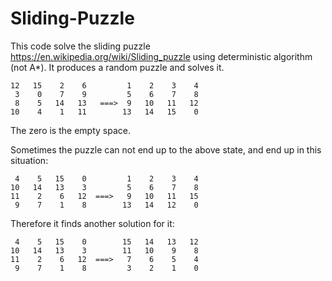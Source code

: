 # Sliding-Puzzle

This code solve the sliding puzzle https://en.wikipedia.org/wiki/Sliding_puzzle using deterministic algorithm (not A*). It produces a random puzzle and solves it. 

   
    12   15    2    6         1    2    3    4
     3    0    7    9         5    6    7    8
     8    5   14   13   ===>  9   10   11   12
    10    4    1   11        13   14   15    0
   
   The zero is the empty space.
   
   Sometimes the puzzle can not end up to the above state, and end up in this situation:
   
     4    5   15    0         1    2    3    4
    10   14   13    3         5    6    7    8
    11    2    6   12  ===>   9   10   11   15
     9    7    1    8        13   14   12    0
    
   Therefore it finds another solution for it:
    
     4    5   15    0        15   14   13   12
    10   14   13    3        11   10    9    8
    11    2    6   12  ===>   7    6    5    4
     9    7    1    8         3    2    1    0  
 



